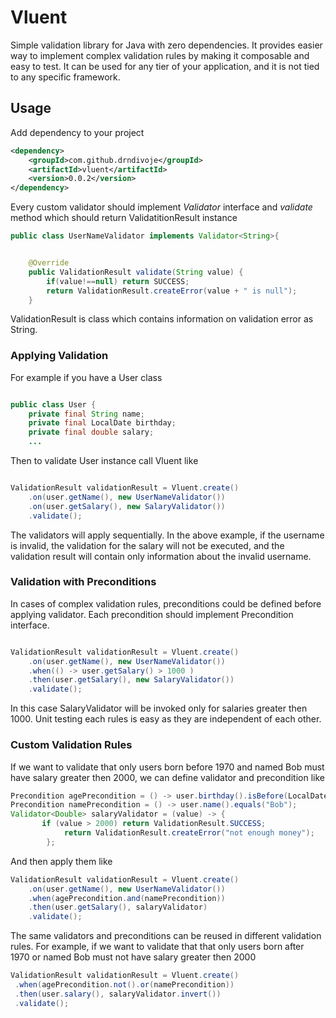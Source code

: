 # Vluent

Simple validation library for Java with zero dependencies. It provides easier way to implement complex validation rules
by making it composable and easy to test.
It can be used for any tier of your application, and it is not tied to any specific framework.

## Usage
Add dependency to your project

``` xml
<dependency>
    <groupId>com.github.drndivoje</groupId>
    <artifactId>vluent</artifactId>
    <version>0.0.2</version>
</dependency>
```
Every custom validator should implement _Validator_ interface and _validate_ method which should return
ValidatitionResult instance

``` java
public class UserNameValidator implements Validator<String>{


    @Override
    public ValidationResult validate(String value) {
        if(value!==null) return SUCCESS;
        return ValidationResult.createError(value + " is null");
    }
```

ValidationResult is class which contains information on validation error as String.

### Applying Validation

For example if you have a User class

``` java

public class User {
    private final String name;
    private final LocalDate birthday;
    private final double salary;
    ...
```

Then to validate User instance call Vluent like

``` java

ValidationResult validationResult = Vluent.create()
    .on(user.getName(), new UserNameValidator())
    .on(user.getSalary(), new SalaryValidator())
    .validate();
```

The validators will apply sequentially. In the above example, if the username is invalid, the validation for the salary
will not be executed, and the validation result will contain only information about the invalid username.

### Validation with Preconditions

In cases of complex validation rules, preconditions could be defined before applying validator. Each precondition should
implement
Precondition interface.

``` java

ValidationResult validationResult = Vluent.create()
    .on(user.getName(), new UserNameValidator())
    .when(() -> user.getSalary() > 1000 )
    .then(user.getSalary(), new SalaryValidator())
    .validate();
```

In this case SalaryValidator will be invoked only for salaries greater then 1000. Unit testing each rules is easy as
they are independent of each other.

### Custom Validation Rules

If we want to validate that only users born before 1970 and named Bob must have salary greater then 2000, we can define
validator and precondition like

``` java
Precondition agePrecondition = () -> user.birthday().isBefore(LocalDate.of(1970, 1, 1));
Precondition namePrecondition = () -> user.name().equals("Bob");
Validator<Double> salaryValidator = (value) -> {
       if (value > 2000) return ValidationResult.SUCCESS;
            return ValidationResult.createError("not enough money");
        };
```

And then apply them like

``` java
ValidationResult validationResult = Vluent.create()
    .on(user.getName(), new UserNameValidator())
    .when(agePrecondition.and(namePrecondition))
    .then(user.getSalary(), salaryValidator)
    .validate();
```
The same validators and preconditions can be reused in different validation rules. For example,
if we want to validate that that only users born after 1970 or named Bob must not have salary greater then 2000

``` java
ValidationResult validationResult = Vluent.create()
 .when(agePrecondition.not().or(namePrecondition))
 .then(user.salary(), salaryValidator.invert())
 .validate();
```
